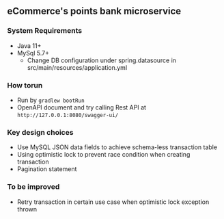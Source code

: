 ## eCommerce's points bank microservice

### System Requirements
- Java 11+
- MySql 5.7+
    - Change DB configuration under spring.datasource in src/main/resources/application.yml
    
### How torun
- Run by `gradlew bootRun`
- OpenAPI document and try calling Rest API at `http://127.0.0.1:8080/swagger-ui/`

### Key design choices
- Use MySQL JSON data fields to achieve schema-less transaction table
- Using optimistic lock to prevent race condition when creating transaction
- Pagination statement

### To be improved
- Retry transaction in certain use case when optimistic lock exception thrown
